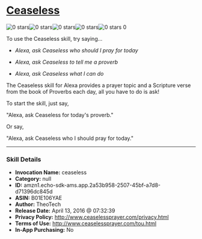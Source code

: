 # [Ceaseless](http://alexa.amazon.com/#skills/amzn1.echo-sdk-ams.app.2a53b958-2507-45bf-a7d8-d71396dc845d)
![0 stars](../../images/ic_star_border_black_18dp_1x.png)![0 stars](../../images/ic_star_border_black_18dp_1x.png)![0 stars](../../images/ic_star_border_black_18dp_1x.png)![0 stars](../../images/ic_star_border_black_18dp_1x.png)![0 stars](../../images/ic_star_border_black_18dp_1x.png) 0

To use the Ceaseless skill, try saying...

* *Alexa, ask Ceaseless who should I pray for today*

* *Alexa, ask Ceaseless to tell me a proverb*

* *Alexa, ask Ceaseless what I can do*

The Ceaseless skill for Alexa provides a prayer topic and a Scripture verse from the book of Proverbs each day, all you have to do is ask!

To start the skill, just say,

"Alexa, ask Ceaseless for today's proverb."

Or say,

"Alexa, ask Ceaseless who I should pray for today."

***

### Skill Details

* **Invocation Name:** ceaseless
* **Category:** null
* **ID:** amzn1.echo-sdk-ams.app.2a53b958-2507-45bf-a7d8-d71396dc845d
* **ASIN:** B01E106YAE
* **Author:** TheoTech
* **Release Date:** April 13, 2016 @ 07:32:39
* **Privacy Policy:** http://www.ceaselessprayer.com/privacy.html
* **Terms of Use:** http://www.ceaselessprayer.com/tou.html
* **In-App Purchasing:** No
